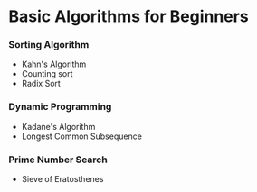 # Basic Algorithms for Beginners
### Sorting Algorithm
- Kahn's Algorithm
- Counting sort
- Radix Sort

### Dynamic Programming
- Kadane's Algorithm
- Longest Common Subsequence 

### Prime Number Search
- Sieve of Eratosthenes 
